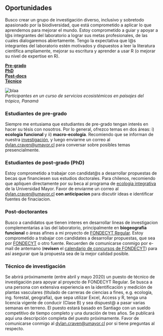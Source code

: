 ## Oportunidades      

Busco crear un grupo de investigación diverso, inclusivo y sobretodo apasionado por la biodiversidad, 
que está comprometido a aplicar lo que aprendemos para mejorar el mundo. Estoy comprometido 
a guiar y apoyar a l@s integrantes del laboratorio a lograr sus metas profesionales, de las 
cuales dialogaremos abiertamente. Tengo la expectativa que l@s integrantes del laboratorio estén 
motivados y dispuestos a leer la literatura científica ampliamente, mejorar su escritura y 
aprender a usar R (o mejorar su nivel de expertise en R).  

[**Pre-grado**](#estudiantes-de-pre-grado)   
[**PhD**](#estudiantes-de-post-grado)   
[**Post-docs**](#post-doctorantes)  
[**Técnico**](#técnico-de-investigación)  


![blaa](/images/ELTI_estudiantes.png)  
_Participantes en un curso de servicios ecosistémicos en paisajes del trópico, Panamá_

### Estudiantes de pre-grado  

Siempre me entusiama que estudiantes de pre-grado tengan interés en hacer su tésis con nosotros. 
Por lo general, ofrezco temas en dos áreas: i) **ecología funcional** y 
ii) **macro-ecología**. Recomiendo que se informan de nuestra [investigación](/research), y
luego enviarme un correo al <dylan.craven@umayor.cl> para conversar sobre posibles temas 
presencialmente.  

### Estudiantes de post-grado (PhD) 

Estoy comprometido a trabajar con candidat@s a desarrollar propuestas de becas que financiesen 
sus estudios doctorales. Para chilenos, recomiendo que apliquen directamente por su beca al 
programa de [ecologia integrativa](https://www.umayor.cl/postgradomayor/20007?programa=doctorado-en-ecologia-integrativa-(santiago)&medio=20007) de la Universidad Mayor. Favor de enviarme un correo al <dylan.craven@umayor.cl> 
**con anticipacion** para discutir ideas e identificar fuentes de finaciacion.   

### Post-doctorantes  

Busco a candidatos que tienen interes en desarrollar lineas de investigacion complementarias a
las del laboratorio, principalmente en **biogeografia funcional** o áreas afines a mi proyecto 
de [FONDECYT Regular](/research). Estoy comprometido a trabajar con candidates a desarrollar propuestas, que sea
por [FONDECYT](https://www.anid.cl/concursos/concurso/?id=281) o otro fuente. Recuerden de
 comunicarse conmigo por e-mail de antemano (**revisen** el [calendario de concursos de FONDECYT](https://www.conicyt.cl/fondecyt/2019/12/18/conoce-el-calendario-de-concursos-fondecyt-2020/))
 para así asegurar que la propuesta sea de la mejor calidad posible.  
 
### Técnico de investigación  

Se abrirá próximamente (entre abril y mayo 2020) un puesto de técnico de investigación para apoyar 
al proyecto de FONDECYT Regular. Se busca a una persona con extensiva experiencia en la 
identificación y medición de plantas vasculares (titulado de carreras de ciencias a fines, 
e.g. ecología, ing. forestal, geografía), que sepa utilizar Excel, Access y R, tenga una 
licencia vigente de conducir (Clase B) y sea dispuest@ a pasar varias semanas en terreno. 
El puesto estará basado en Santiago con un sueldo competitivo de tiempo completo y una duración de tres años. 
Se publicará aquí  una descripción completa del puesto próximamente. Favor de comunicarse conmigo 
al <dylan.craven@umayor.cl> por si tiene preguntas al respecto.  



